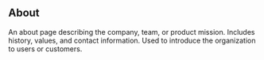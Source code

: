 ## About
An about page describing the company, team, or product mission. Includes history, values, and contact information. Used to introduce the organization to users or customers.
